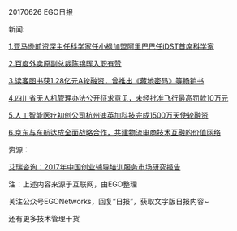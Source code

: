 20170626 EGO日报

新闻:

[1.亚马逊前资深主任科学家任小枫加盟阿里巴巴任iDST首席科学家](http://www.iyiou.com/p/48599)

[2.百度外卖原副总裁陈锦晖入职有赞](https://news.cnblogs.com/n/572463/)

[3.读客图书获1.28亿元A轮融资，曾推出《藏地密码》等畅销书](http://tech.qq.com/a/20170626/030029.htm)

[4.四川省无人机管理办法公开征求意见，未经批准飞行最高罚款10万元](http://www.pingwest.com/wire/sichuan-wurenji/)

[5.人工智能医疗初创公司杭州迪英加科技完成1500万天使轮融资](http://36kr.com/p/5081027.html)

[6.京东与东航达成全面战略合作，共建物流电商技术互融的价值网络](https://www.zczj.com/news/fastnewsdetail/62104)

资源：

[艾瑞咨询：2017年中国创业辅导培训服务市场研究报告](http://report.iresearch.cn/report/201706/3011.shtml)

注：上述内容来源于互联网，由EGO整理

关注公众号EGONetworks，回复“日报”，获取文字版日报内容~

还有更多技术管理干货
